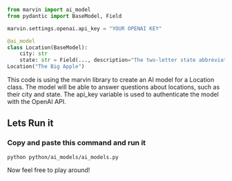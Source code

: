 ```python

from marvin import ai_model
from pydantic import BaseModel, Field

marvin.settings.openai.api_key = "YOUR OPENAI KEY"

@ai_model
class Location(BaseModel):
    city: str
    state: str = Field(..., description="The two-letter state abbreviation")
Location("The Big Apple")
```

This code is using the marvin library to create an AI model for a Location class. The model will be able to answer questions about locations, such as their city and state. The api_key variable is used to authenticate the model with the OpenAI API.

## Lets Run it 

### Copy and paste this command and run it
```
python python/ai_models/ai_models.py
```

Now feel free to play around!
